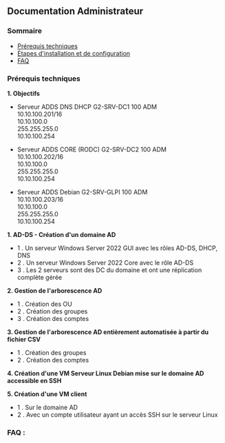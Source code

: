 ## Documentation Administrateur

### Sommaire
- [Prérequis techniques]()
- [Étapes d'installation et de configuration]()
- [FAQ]()

### Prérequis techniques

**1. Objectifs**

- Serveur ADDS DNS DHCP	G2-SRV-DC1	100	ADM   
  10.10.100.201/16	  
  10.10.100.0  
  255.255.255.0  
  10.10.100.254  
  
- Serveur ADDS CORE (RODC)	G2-SRV-DC2	100	ADM	  
  10.10.100.202/16  
  10.10.100.0  
  255.255.255.0  
  10.10.100.254  

- Serveur ADDS Debian	G2-SRV-GLPI	100	ADM	  
  10.10.100.203/16  
  10.10.100.0  
  255.255.255.0  
  10.10.100.254  



**1. AD-DS - Création d'un domaine AD**
	
- 1 . Un serveur Windows Server 2022 GUI avec les rôles AD-DS, DHCP, DNS
- 2 . Un serveur Windows Server 2022 Core avec le rôle AD-DS
- 3 . Les 2 serveurs sont des DC du domaine et ont une réplication complète gérée

**2. Gestion de l'arborescence AD**
	
- 1 . Création des OU
- 2 . Création des groupes
- 3 . Création des comptes

**3. Gestion de l'arborescence AD  entièrement automatisée à partir du fichier CSV**
	
- 1 . Création des groupes
- 2 . Création des comptes

**4. Création d'une VM Serveur Linux Debian mise sur le domaine AD accessible en SSH**

**5. Création d'une VM client**

- 1 . Sur le domaine AD
- 2 . Avec un compte utilisateur ayant un accès SSH sur le serveur Linux







### FAQ :
